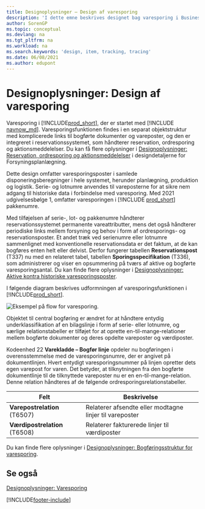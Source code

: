 ```yaml
---
title: Designoplysninger – Design af varesporing
description: 'I dette emne beskrives designet bag varesporing i Business Central, sådan som det har udviklet sig gennem produktversionerne.'
author: SorenGP
ms.topic: conceptual
ms.devlang: na
ms.tgt_pltfrm: na
ms.workload: na
ms.search.keywords: 'design, item, tracking, tracing'
ms.date: 06/08/2021
ms.author: edupont
---
```

# Designoplysninger: Design af varesporing

Varesporing i [!INCLUDE[prod_short](includes/prod_short.md)], der er startet med [!INCLUDE [navnow_md](includes/navnow_md.md)]. Varesporingsfunktionen findes i en separat objektstruktur med komplicerede links til bogførte dokumenter og vareposter, og den er integreret i reservationssystemet, som håndterer reservation, ordresporing og aktionsmeddelelser. Du kan få flere oplysninger i [Designoplysninger: Reservation, ordresporing og aktionsmeddelelser](design-details-reservation-order-tracking-and-action-messaging.md) i designdetaljerne for Forsyningsplanlægning.  

Dette design omfatter varesporingsposter i samlede disponeringsberegninger i hele systemet, herunder planlægning, produktion og logistik. Serie- og lotnumre anvendes til vareposterne for at sikre nem adgang til historiske data i forbindelse med varesporing. Med 2021 udgivelsesbølge 1, omfatter varesporingen i [!INCLUDE [prod_short](includes/prod_short.md)] pakkenumre.  

Med tilføjelsen af serie-, lot- og pakkenumre håndterer reservationssystemet permanente vareattributter, mens det også håndterer periodiske links mellem forsyning og behov i form af ordresporings- og reservationsposter. Et andet træk ved serienumre eller lotnumre sammenlignet med konventionelle reservationsdata er det faktum, at de kan bogføres enten helt eller delvist. Derfor fungerer tabellen **Reservationspost** (T337) nu med en relateret tabel, tabellen **Sporingsspecifikation** (T336), som administrerer og viser en opsummering på tværs af aktive og bogførte varesporingsantal. Du kan finde flere oplysninger i [Designoplysninger: Aktive kontra historiske varesporingsposter](design-details-active-versus-historic-item-tracking-entries.md).  

I følgende diagram beskrives udformningen af varesporingsfunktionen i [!INCLUDE[prod_short](includes/prod_short.md)].  

![Eksempel på flow for varesporing.](media/design_details_item_tracking_design.png "Eksempel på flow for varesporing")  

Objektet til central bogføring er ændret for at håndtere entydig underklassifikation af en bilagslinje i form af serie- eller lotnumre, og særlige relationstabeller er tilføjet for at oprette en-til-mange-relationer mellem bogførte dokumenter og deres opdelte vareposter og værdiposter.  

Kodeenhed 22 **Varekladde – Bogfør linje** opdeler nu bogføringen i overensstemmelse med de varesporingsnumre, der er angivet på dokumentlinjen. Hvert entydigt varesporingsnummer på linjen opretter dets egen varepost for varen. Det betyder, at tilknytningen fra den bogførte dokumentlinje til de tilknyttede vareposter nu er en en-til-mange-relation. Denne relation håndteres af de følgende ordresporingsrelationstabeller.  

|Felt|Beskrivelse|  
|---------------|---------------------------------------|  
|**Varepostrelation** (T6507)|Relaterer afsendte eller modtagne linjer til vareposter|  
|**Værdipostrelation** (T6508)|Relaterer fakturerede linjer til værdiposter|  

Du kan finde flere oplysninger i [Designoplysninger: Bogføringsstruktur for varesporing](design-details-item-tracking-posting-structure.md).  

## Se også

[Designoplysninger: Varesporing](design-details-item-tracking.md)

[!INCLUDE[footer-include](includes/footer-banner.md)]  
